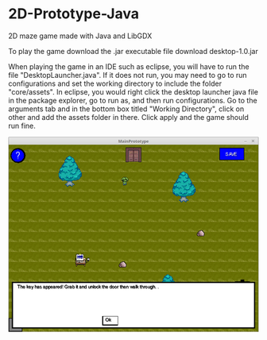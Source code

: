 # 2D-Prototype-Java
2D maze game made with Java and LibGDX

To play the game download the .jar executable file download desktop-1.0.jar

When playing the game in an IDE such as eclipse, you will have to run the file "DesktopLauncher.java". If it does not run, you may need to go to run configurations and set the working directory to include the folder "core/assets". In eclipse, you would right click the desktop launcher java file in the package explorer, go to run as, and then run configurations. Go to the arguments tab and in the bottom box titled "Working Directory", click on other and add the assets folder in there. Click apply and the game should run fine.

![game](./game.png)
